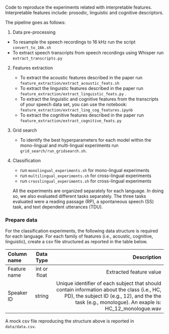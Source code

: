 Code to reproduce the experiments related with interpretable features. Interpretable features include: prosodic, linguistic and cognitive descriptors.

The pipeline goes as follows:

1) Data pre-processing

  - To resample the speech recordings to 16 kHz run the script ```convert_to_16k.sh```
  - To extract speech transcripts from speech recordings using Whisper run ```extract_transcripts.py```

2) Features extraction 

    - To extract the acoustic features described in the paper run ```feature_extraction/extract_acoustic_feats.sh```
    - To extract the linguistic features described in the paper run ```feature_extraction/extract_linguistic_feats.py``` .
    - To extract the linguistic and cognitive features from the transcripts of your speech data set, you can use the notebook: ```feature_extraction/extract_ling_cog_features.ipynb```
    - To extract the cognitive features described in the paper run ```feature_extraction/extract_cognitive_feats.py```
   
3) Grid search

    - To identify the best hyperparameters for each model within the mono-lingual and multi-lingual experiments run ```grid_search/run_gridsearch.sh```.
   
4) Classification 

   - run ```monolingual_experiments.sh``` for mono-lingual experiments
   - run ```multilingual_experiments.sh``` for cross-lingual experiments 
   - run ```crosslingual_experiments.sh``` for cross-lingual experiments

   All the experiments are organized separately for each language. In doing so, we also evaluated different tasks separately. The three tasks evaluated were a reading passage (RP), a spontaneous speech (SS) task, and text dependent utterances (TDU).


### Prepare data 
For the classification experiments, the following data structure is required for each language. For each family of features (i.e., acoustic, cognitive, linguistic), create a csv file structured as reported in the table below.

| Column name      | Data Type | Description  |
| :---        |    :----:   |          ---: |
| Feature name      | int or float  |Extracted feature value |
| Speaker ID | string | Unique identifier of each subject that should contain information about the class (i.e., HC, PD), the subject ID (e.g., 12), and the the task (e.g., monologue). An exaple is: HC_12_monologue.wav | 

A mock csv file reproducing the structure above is reported in ``` data/data.csv ```.